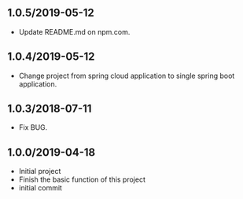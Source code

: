 ## 1.0.5/2019-05-12
* Update README.md on npm.com.

## 1.0.4/2019-05-12
* Change project from spring cloud application to single spring boot application.

## 1.0.3/2018-07-11
* Fix BUG.

## 1.0.0/2019-04-18
* Initial project
* Finish the basic function of this project
* initial commit
